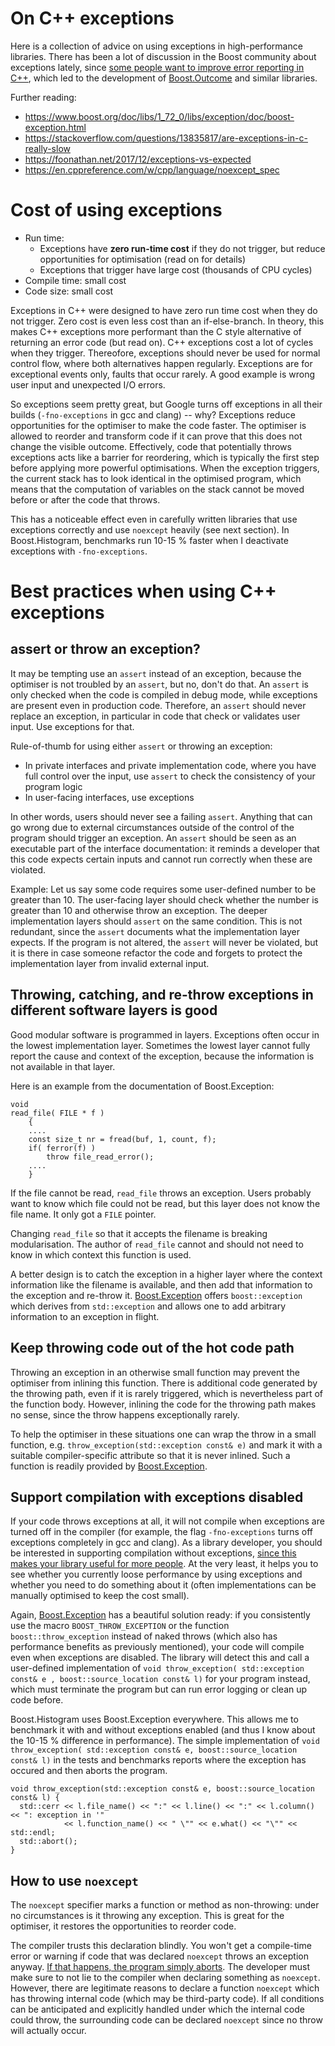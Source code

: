 # On C++ exceptions

Here is a collection of advice on using exceptions in high-performance libraries. There has been a lot of discussion in the Boost community about exceptions lately, since [some people want to improve error reporting in C++](http://open-std.org/JTC1/SC22/WG21/docs/papers/2018/p0709r0.pdf), which led to the development of [Boost.Outcome](https://www.boost.org/doc/libs/1_72_0/libs/outcome/doc/html/index.html) and similar libraries.

Further reading:
- https://www.boost.org/doc/libs/1_72_0/libs/exception/doc/boost-exception.html
- https://stackoverflow.com/questions/13835817/are-exceptions-in-c-really-slow
- https://foonathan.net/2017/12/exceptions-vs-expected
- https://en.cppreference.com/w/cpp/language/noexcept_spec

# Cost of using exceptions

- Run time:
  - Exceptions have **zero run-time cost** if they do not trigger, but reduce opportunities for optimisation (read on for details)
  - Exceptions that trigger have large cost (thousands of CPU cycles)
- Compile time: small cost
- Code size: small cost

Exceptions in C++ were designed to have zero run time cost when they do not trigger. Zero cost is even less cost than an if-else-branch. In theory, this makes C++ exceptions more performant than the C style alternative of returning an error code (but read on). C++ exceptions cost a lot of cycles when they trigger. Thereofore, exceptions should never be used for normal control flow, where both alternatives happen regularly. Exceptions are for exceptional events only, faults that occur rarely. A good example is wrong user input and unexpected I/O errors.

So exceptions seem pretty great, but Google turns off exceptions in all their builds (`-fno-exceptions` in gcc and clang) -- why? Exceptions reduce opportunities for the optimiser to make the code faster. The optimiser is allowed to reorder and transform code if it can prove that this does not change the visible outcome. Effectively, code that potentially throws exceptions acts like a barrier for reordering, which is typically the first step before applying more powerful optimisations. When the exception triggers, the current stack has to look identical in the optimised program, which means that the computation of variables on the stack cannot be moved before or after the code that throws.

This has a noticeable effect even in carefully written libraries that use exceptions correctly and use `noexcept` heavily (see next section). In Boost.Histogram, benchmarks run 10-15 % faster when I deactivate exceptions with `-fno-exceptions`.

# Best practices when using C++ exceptions

## assert or throw an exception?

It may be tempting use an `assert` instead of an exception, because the optimiser is not troubled by an `assert`, but no, don't do that. An `assert` is only checked when the code is compiled in debug mode, while exceptions are present even in production code. Therefore, an `assert` should never replace an exception, in particular in code that check or validates user input. Use exceptions for that.

Rule-of-thumb for using either `assert` or throwing an exception:
- In private interfaces and private implementation code, where you have full control over the input, use `assert` to check the consistency of your program logic
- In user-facing interfaces, use exceptions

In other words, users should never see a failing `assert`. Anything that can go wrong due to external circumstances outside of the control of the program should trigger an exception. An `assert` should be seen as an executable part of the interface documentation: it reminds a developer that this code expects certain inputs and cannot run correctly when these are violated.

Example: Let us say some code requires some user-defined number to be greater than 10. The user-facing layer should check whether the number is greater than 10 and otherwise throw an exception. The deeper implementation layers should `assert` on the same condition. This is not redundant, since the `assert` documents what the implementation layer expects. If the program is not altered, the `assert` will never be violated, but it is there in case someone refactor the code and forgets to protect the implementation layer from invalid external input.

## Throwing, catching, and re-throw exceptions in different software layers is good

Good modular software is programmed in layers. Exceptions often occur in the lowest implementation layer. Sometimes the lowest layer cannot fully report the cause and context of the exception, because the information is not available in that layer.

Here is an example from the documentation of Boost.Exception:
```
void
read_file( FILE * f )
    {
    ....
    const size_t nr = fread(buf, 1, count, f);
    if( ferror(f) )
        throw file_read_error();
    ....
    }
```
If the file cannot be read, `read_file` throws an exception. Users probably want to know which file could not be read, but this layer does not know the file name. It only got a `FILE` pointer.

Changing `read_file` so that it accepts the filename is breaking modularisation. The author of `read_file` cannot and should not need to know in which context this function is used.

A better design is to catch the exception in a higher layer where the context information like the filename is available, and then add that information to the exception and re-throw it. [Boost.Exception](https://www.boost.org/doc/libs/1_72_0/libs/exception/doc/motivation.html) offers `boost::exception` which derives from `std::exception` and allows one to add arbitrary information to an exception in flight.

## Keep throwing code out of the hot code path

Throwing an exception in an otherwise small function may prevent the optimiser from inlining this function. There is additional code generated by the throwing path, even if it is rarely triggered, which is nevertheless part of the function body. However, inlining the code for the throwing path makes no sense, since the throw happens exceptionally rarely.

To help the optimiser in these situations one can wrap the throw in a small function, e.g. `throw_exception(std::exception const& e)` and mark it with a suitable compiler-specific attribute so that it is never inlined. Such a function is readily provided by [Boost.Exception](https://www.boost.org/doc/libs/1_72_0/libs/exception/doc/throw_exception.html).

## Support compilation with exceptions disabled

If your code throws exceptions at all, it will not compile when exceptions are turned off in the compiler (for example, the flag `-fno-exceptions` turns off exceptions completely in gcc and clang). As a library developer, you should be interested in supporting compilation without exceptions, [since this makes your library useful for more people](https://stackoverflow.com/questions/691168/how-much-footprint-does-c-exception-handling-add). At the very least, it helps you to see whether you currently loose performance by using exceptions and whether you need to do something about it (often implementations can be manually optimised to keep the cost small).

Again, [Boost.Exception](https://www.boost.org/doc/libs/1_72_0/libs/exception/doc/BOOST_THROW_EXCEPTION.html) has a beautiful solution ready: if you consistently use the macro `BOOST_THROW_EXCEPTION` or the function `boost::throw_exception` instead of naked throws (which also has performance benefits as previously mentioned), your code will compile even when exceptions are disabled. The library will detect this and call a user-defined implementation of `void throw_exception( std::exception const& e , boost::source_location const& l)` for your program instead, which must terminate the program but can run error logging or clean up code before.

Boost.Histogram uses Boost.Exception everywhere. This allows me to benchmark it with and without exceptions enabled (and thus I know about the 10-15 % difference in performance). The simple implementation of `void throw_exception( std::exception const& e, boost::source_location const& l)` in the tests and benchmarks reports where the exception has occured and then aborts the program.
```
void throw_exception(std::exception const& e, boost::source_location const& l) {
  std::cerr << l.file_name() << ":" << l.line() << ":" << l.column() << ": exception in '"
            << l.function_name() << " \"" << e.what() << "\"" << std::endl;
  std::abort();
}
```

## How to use `noexcept`

The `noexcept` specifier marks a function or method as non-throwing: under no circumstances is it throwing any exception. This is great for the optimiser, it restores the opportunities to reorder code.

The compiler trusts this declaration blindly. You won't get a compile-time error or warning if code that was declared `noexcept` throws an exception anyway. [If that happens, the program simply aborts](https://en.cppreference.com/w/cpp/error/terminate). The developer must make sure to not lie to the compiler when declaring something as `noexcept`. However, there are legitimate reasons to declare a function `noexcept` which has throwing internal code (which may be third-party code). If all conditions can be anticipated and explicitly handled under which the internal code could throw, the surrounding code can be declared `noexcept` since no throw will actually occur.
